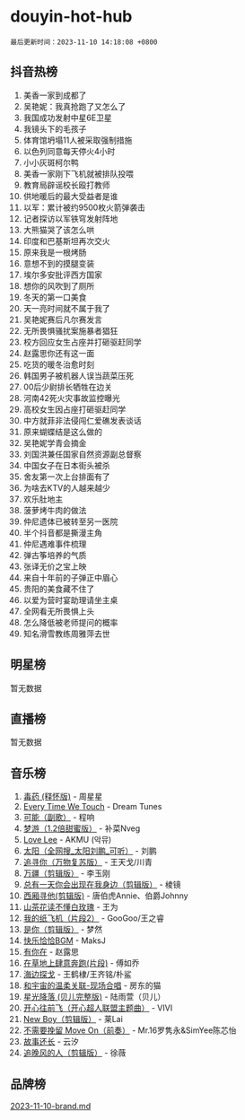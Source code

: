 # douyin-hot-hub

`最后更新时间：2023-11-10 14:18:08 +0800`

## 抖音热榜

1. 美香一家到成都了
1. 吴艳妮：我真抢跑了又怎么了
1. 我国成功发射中星6E卫星
1. 我镜头下的毛孩子
1. 体育馆坍塌11人被采取强制措施
1. 以色列同意每天停火4小时
1. 小小灰斑柯尔鸭
1. 美香一家刚下飞机就被排队投喂
1. 教育局辟谣校长殴打教师
1. 供地暖后的最大受益者是谁
1. 以军：累计被约9500枚火箭弹袭击
1. 记者探访以军铁穹发射阵地
1. 大熊猫哭了该怎么哄
1. 印度和巴基斯坦再次交火
1. 原来我是一根烤肠
1. 意想不到的摸腿变装
1. 埃尔多安批评西方国家
1. 想你的风吹到了厕所
1. 冬天的第一口美食
1. 天一亮时间就不属于我了
1. 吴艳妮赛后凡尔赛发言
1. 无所畏惧骚扰案施暴者猖狂
1. 校方回应女生占座并打砸驱赶同学
1. 赵露思你还有这一面
1. 吃货的暖冬治愈时刻
1. 韩国男子被机器人误当蔬菜压死
1. 00后少尉排长牺牲在边关
1. 河南42死火灾事故监控曝光
1. 高校女生因占座打砸驱赶同学
1. 中方就菲非法侵闯仁爱礁发表谈话
1. 原来蝴蝶结是这么做的
1. 吴艳妮学青会摘金
1. 刘国洪兼任国家自然资源副总督察
1. 中国女子在日本街头被杀
1. 舍友第一次上台排面有了
1. 为啥去KTV的人越来越少
1. 欢乐肚地主
1. 菠萝烤牛肉的做法
1. 仲尼遗体已被转至另一医院
1. 半个抖音都是撕漫主角
1. 仲尼遇难事件梳理
1. 弹古筝培养的气质
1. 张译无价之宝上映
1. 来自十年前的子弹正中眉心
1. 贵阳的美食藏不住了
1. 以爱为营时宴助理请坐主桌
1. 全网看无所畏惧上头
1. 怎么降低被老师提问的概率
1. 知名滑雪教练周雅萍去世

## 明星榜

暂无数据

## 直播榜

暂无数据

## 音乐榜

1. [毒药 (释怀版)](https://sf6-cdn-tos.douyinstatic.com/obj/tos-cn-ve-2774/oYILMEAzspdZBIzy4frJNB8ZHPHWAhiwowd4Ad) - 周星星
1. [Every Time We Touch](https://sf6-cdn-tos.douyinstatic.com/obj/tos-cn-ve-2774/ogN6lUKQeBBfEVhIOMikG1CcJjugxk1tztZyhP) - Dream Tunes
1. [可能（副歌）](https://sf3-cdn-tos.douyinstatic.com/obj/tos-cn-ve-2774/cde1731888894259b333569393c2fb51) - 程响
1. [梦游（1.2倍甜蜜版）](https://sf3-cdn-tos.douyinstatic.com/obj/tos-cn-ve-2774/o4gyAUm8hwufoEABmwVIiQtHsFuGzAEEWtNMzo) - 补菜Nveg
1. [Love Lee](https://sf3-cdn-tos.douyinstatic.com/obj/tos-cn-ve-2774/o05GbkJGbCBTdDnMtB0fwOYgkeZp23vrWQDQBS) - AKMU (악뮤)
1. [太阳（全网搜_太阳刘鹏_可听）](https://sf3-cdn-tos.douyinstatic.com/obj/tos-cn-ve-2774/ogWbyIQnlBFImVbeDocRdCIYtBHlbJXgfZMvgz) - 刘鹏
1. [追寻你（万物复苏版）](https://sf6-cdn-tos.douyinstatic.com/obj/tos-cn-ve-2774/oYeAZJsbjIDit9APmBg8u6uDUQnHmoCf3gbo74) - 王天戈/川青
1. [万疆（剪辑版）](https://sf6-cdn-tos.douyinstatic.com/obj/tos-cn-ve-2774/ooG7oVgFlDTelKCjCsTTobQvbdtj1BBQXnfZd8) - 李玉刚
1. [总有一天你会出现在我身边（剪辑版）](https://sf6-cdn-tos.douyinstatic.com/obj/tos-cn-ve-2774/oMLsHwhWW7CYoAhoWB9EXUQIzNBsfAJxpAoxCU) - 棱镜
1. [西厢寻他(剪辑版)](https://sf3-cdn-tos.douyinstatic.com/obj/tos-cn-ve-2774/oUsAVfAQKlRNxEv5qxvIB8o5qmIWUcXbzJKJhw) - 唐伯虎Annie、伯爵Johnny
1. [山茶花读不懂白玫瑰](https://sf6-cdn-tos.douyinstatic.com/obj/tos-cn-ve-2774/osfn8B7DktrRHEPJgPCfDbw7QDQEkwC16BxZg9) - 王为
1. [我的纸飞机（片段2）](https://sf6-cdn-tos.douyinstatic.com/obj/tos-cn-ve-2774/oM2ZrKcg2CD5AeRB2gkeXOFB1IxAGJdZPazYHf) - GooGoo/王之睿
1. [是你（剪辑版）](https://sf3-cdn-tos.douyinstatic.com/obj/tos-cn-ve-2774/46019dae783c4c969944217fe1cfafc4) - 梦然
1. [快乐恰恰BGM](https://sf6-cdn-tos.douyinstatic.com/obj/tos-cn-ve-2774/07b173ca7d2f40f3ba0b97ac7fa3a44a) - MaksJ
1. [有你在](https://sf3-cdn-tos.douyinstatic.com/obj/tos-cn-ve-2774/o8zImmNsI8B0yfAW5FKAB1oBhkMAlIrwsZEi1V) - 赵露思
1. [在草地上肆意奔跑(片段)](https://sf6-cdn-tos.douyinstatic.com/obj/tos-cn-ve-2774/8831d494742f45dabdfa8adb8b817259) - 傅如乔
1. [海边探戈](https://sf3-cdn-tos.douyinstatic.com/obj/tos-cn-ve-2774/os9gE0VQCGqt6VQkZDyBBYvfSDY0QFe3vVmubn) - 王鹤棣/王齐铭/朴鲨
1. [和宇宙的温柔关联-现场合唱](https://sf6-cdn-tos.douyinstatic.com/obj/tos-cn-ve-2774/o0hONGDYQBgk0e5bqDeQOonVmncA6tC2nBwZLT) - 房东的猫
1. [星光降落 (贝儿完整版)](https://sf3-cdn-tos.douyinstatic.com/obj/tos-cn-ve-2774/okwB9hAwyAtsFFkFBzAX1hOOfQuIoMNs0W2Mwr) - 陆雨萱（贝儿）
1. [开心往前飞（开心超人联盟主题曲）](https://sf3-cdn-tos.douyinstatic.com/obj/tos-cn-ve-2774/9d8fb7c82cf1421fb93a9fe925275e0a) - VIVI
1. [New Boy（剪辑版）](https://sf6-cdn-tos.douyinstatic.com/obj/tos-cn-ve-2774/oAozkaGFcPxBerw7nBQfYf8z6CgCZAblDka2cl) - 莱Lai
1. [不需要挽留 Move On（前奏）](https://sf6-cdn-tos.douyinstatic.com/obj/tos-cn-ve-2774/ooCBhgCCkF4nExzQL9WZSUbitfA8IsDkgQIYhe) - Mr.16罗隽永&SimYee陈芯怡
1. [故事还长](https://sf6-cdn-tos.douyinstatic.com/obj/tos-cn-ve-2774/30a26758c8594f0ab81ac675c33ee2c5) - 云汐
1. [追晚风的人（剪辑版）](https://sf3-cdn-tos.douyinstatic.com/obj/tos-cn-ve-2774/560835060af84ac29cd5c12e2a98f7eb) - 徐薇

## 品牌榜

[2023-11-10-brand.md](2023-11-10-brand.md)
